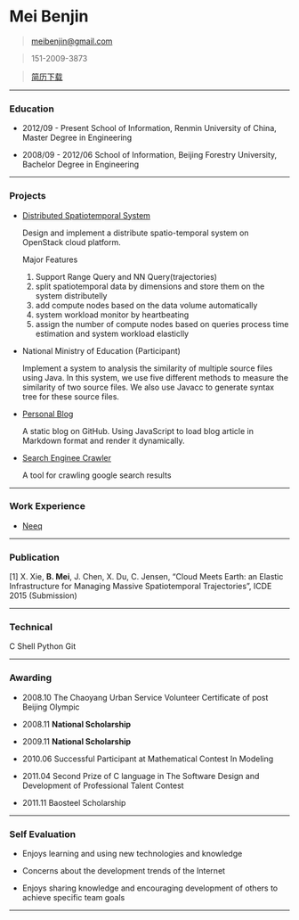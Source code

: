 # Mei Benjin

> [meibenjin@gmail.com](mailto:meibenjin@gmail.com)

> 151-2009-3873

> [简历下载](https://github.com/meibenjin/meibenjin.github.io/blob/master/梅本金+中国人民大学+151-2009-3873+研发工程师.pdf?raw=true)

----------------------------------------------------------

### Education

* 2012/09 - Present   School of Information, Renmin University of China, Master Degree in Engineering

* 2008/09 - 2012/06   School of Information, Beijing Forestry University, Bachelor Degree in Engineering

----------------------------------------------------------

### Projects

* [Distributed Spatiotemporal System](https://github.com/meibenjin/CloudIndex)

  Design and implement a distribute spatio-temporal system on OpenStack cloud platform. 

  Major Features
  1. Support Range Query and NN Query(trajectories)
  2. split spatiotemporal data by dimensions and store them on the system distributelly
  3. add compute nodes based on the data volume automatically
  4. system workload monitor by heartbeating
  5. assign the number of compute nodes based on queries process time estimation and system workload elasticlly


* National Ministry of Education (Participant)

  Implement a system to analysis the similarity of multiple source files using Java. In this system, we use five different methods to measure the similarity of two source files. We also use Javacc to generate syntax tree for these source files.

* [Personal Blog](https://github.com/meibenjin/meibenjin.github.io)

  A static blog on GitHub. Using JavaScript to load blog article in Markdown format and render it dynamically.

* [Search Enginee Crawler](https://github.com/meibenjin/GoogleSearchCrawler)

  A tool for crawling google search results

----------------------------------------------------------

### Work Experience

* [Neeq](http://www.neeq.com.cn/)
  
----------------------------------------------------------

### Publication

[1] X. Xie, **B. Mei**, J. Chen, X. Du, C. Jensen, “Cloud Meets Earth: an Elastic Infrastructure for Managing Massive Spatiotemporal Trajectories”, ICDE 2015 (Submission)

----------------------------------------------------------

### Technical

<span class ="label-success" >C</span>
<span class ="label-warning" >Shell</span>
<span class ="label-warning" >Python</span>
<span class ="label-warning" >Git</span>

----------------------------------------------------------

### Awarding

* 2008.10   The Chaoyang Urban Service Volunteer Certificate of post Beijing Olympic

* 2008.11   **National Scholarship**

* 2009.11   **National Scholarship**

* 2010.06   Successful Participant at Mathematical Contest In Modeling

* 2011.04   Second Prize of C language in The Software Design and Development of Professional Talent Contest

* 2011.11   Baosteel Scholarship

----------------------------------------------------------

### Self Evaluation

* Enjoys learning and using new technologies and knowledge

* Concerns about the development trends of the Internet

* Enjoys sharing knowledge and encouraging development of others to achieve specific team goals

----------------------------------------------------------

